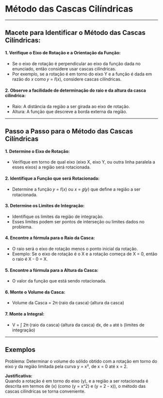 # Método das Cascas Cilíndricas

---
## Macete para Identificar o Método das Cascas Cilíndricas:

#### 1. Verifique o Eixo de Rotação e a Orientação da Função:<br>
  - Se o eixo de rotação é perpendicular ao eixo da função dada no enunciado, então considere usar cascas cilíndricas.<br>
  - Por exemplo, se a rotação é em torno do eixo Y e a função é dada em razão do 𝑥 como 𝑦 = 𝑓(𝑥),
 considere cascas cilíndricas.<br>

#### 2. Observe a facilidade de determinação do raio e da altura da casca cilíndrica:<br>
  - Raio: A distância da região a ser girada ao eixo de rotação.<br>
  - Altura: A função que descreve a borda externa da região.<br>

---
## Passo a Passo para o Método das Cascas Cilíndricas

#### 1. Determine o Eixo de Rotação:<br>
  - Verifique em torno de qual eixo (eixo X, eixo Y, ou outra linha paralela a esses eixos) a região será rotacionada.<br>

#### 2. Identifique a Função que será Rotacionada:<br>
  - Determine a função 𝑦 = 𝑓(𝑥) ou 𝑥 = 𝑔(𝑦) que define a região a ser rotacionada.<br>

#### 3. Determine os Limites de Integração:<br>
  - Identifique os limites da região de integração.<br>
  - Esses limites podem ser pontos de interseção ou limites dados no problema.<br>

#### 4. Encontre a fórmula para o Raio da Casca:<br>
  - O raio será o eixo de rotação menos o ponto inicial da rotação.<br>
  - Exemplo: Se o eixo de rotação é o X e a rotação começa de X = 0, então o raio é X - 0 = X.<br>

#### 5. Encontre a fórmula para a Altura da Casca:<br>
  - O valor da função que está sendo rotacionada.<br>

#### 6. Monte o Volume da Casca:<br>
  - Volume da Casca = 2π⋅(raio da casca)⋅(altura da casca)

#### 7. Monte a Integral:<br>
  - V = ∫​ 2π⋅(raio da casca)⋅(altura da casca) dx, de `a` até `b` (limites de integração)<br>

---
## Exemplos

Problema: Determinar o volume do sólido obtido com a rotação em torno do eixo y da região limitada pela curva y = x², de x = 0 até x = 2.

**Justificativa:**  
Quando a rotação é em torno do eixo \(y\), e a região a ser rotacionada é descrita em termos de \(x\) (como \(y = x^2\) e \(y = 2 - x\)), o método das cascas cilíndricas se torna conveniente.


